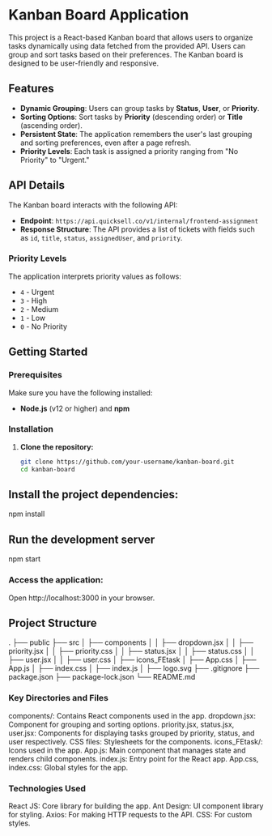 # Kanban Board Application

This project is a React-based Kanban board that allows users to organize tasks dynamically using data fetched from the provided API. Users can group and sort tasks based on their preferences. The Kanban board is designed to be user-friendly and responsive.

## Features

- **Dynamic Grouping**: Users can group tasks by **Status**, **User**, or **Priority**.
- **Sorting Options**: Sort tasks by **Priority** (descending order) or **Title** (ascending order).
- **Persistent State**: The application remembers the user's last grouping and sorting preferences, even after a page refresh.
- **Priority Levels**: Each task is assigned a priority ranging from "No Priority" to "Urgent."

## API Details

The Kanban board interacts with the following API:

- **Endpoint**: `https://api.quicksell.co/v1/internal/frontend-assignment`
- **Response Structure**: The API provides a list of tickets with fields such as `id`, `title`, `status`, `assignedUser`, and `priority`.

### Priority Levels

The application interprets priority values as follows:

- `4` - Urgent
- `3` - High
- `2` - Medium
- `1` - Low
- `0` - No Priority

## Getting Started

### Prerequisites

Make sure you have the following installed:

- **Node.js** (v12 or higher) and **npm**

### Installation

1. **Clone the repository:**
   ```bash
   git clone https://github.com/your-username/kanban-board.git
   cd kanban-board

## Install the project dependencies:
npm install

## Run the development server

npm start

### Access the application:
Open http://localhost:3000 in your browser.

## Project Structure
.
├── public
├── src
│   ├── components
│   │   ├── dropdown.jsx
│   │   ├── priority.jsx
│   │   ├── priority.css
│   │   ├── status.jsx
│   │   ├── status.css
│   │   ├── user.jsx
│   │   ├── user.css
│   ├── icons_FEtask
│   ├── App.css
│   ├── App.js
│   ├── index.css
│   ├── index.js
│   ├── logo.svg
├── .gitignore
├── package.json
├── package-lock.json
└── README.md

### Key Directories and Files

components/: Contains React components used in the app.
dropdown.jsx: Component for grouping and sorting options.
priority.jsx, status.jsx, user.jsx: Components for displaying tasks grouped by priority, status, and user respectively.
CSS files: Stylesheets for the components.
icons_FEtask/: Icons used in the app.
App.js: Main component that manages state and renders child components.
index.js: Entry point for the React app.
App.css, index.css: Global styles for the app.

### Technologies Used

React JS: Core library for building the app.
Ant Design: UI component library for styling.
Axios: For making HTTP requests to the API.
CSS: For custom styles.